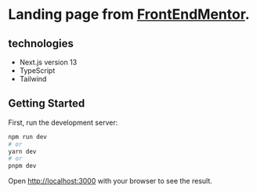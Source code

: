 # Landing page from [FrontEndMentor](https://frontendmentor.io).

## technologies
- Next.js version 13
- TypeScript
- Tailwind

## Getting Started

First, run the development server:

```bash
npm run dev
# or
yarn dev
# or
pnpm dev
```

Open [http://localhost:3000](http://localhost:3000) with your browser to see the result.


